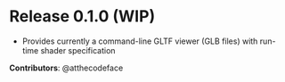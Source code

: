 # Release 0.1.0 (WIP)

- Provides currently a command-line GLTF viewer (GLB files) with run-time shader specification

**Contributors**: @atthecodeface
